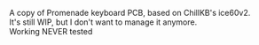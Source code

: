 A copy of Promenade keyboard PCB, based on ChillKB's ice60v2.
<br />It's still WIP, but I don't want to manage it anymore.
<br />Working NEVER tested
